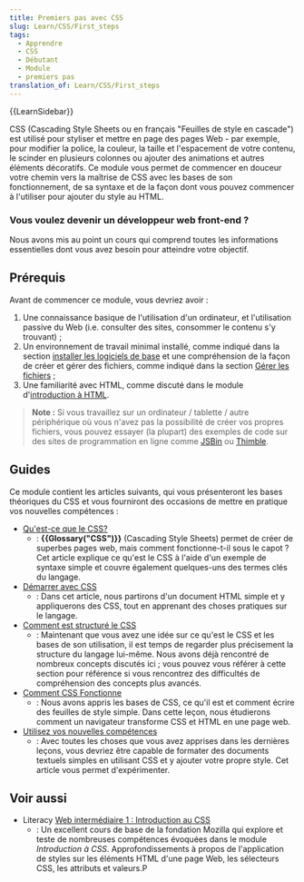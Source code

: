 ```yaml
---
title: Premiers pas avec CSS
slug: Learn/CSS/First_steps
tags:
  - Apprendre
  - CSS
  - Débutant
  - Module
  - premiers pas
translation_of: Learn/CSS/First_steps
---
```


{{LearnSidebar}}

CSS (Cascading Style Sheets ou en français "Feuilles de style en cascade") est utilisé pour styliser et mettre en page des pages Web - par exemple, pour modifier la police, la couleur, la taille et l'espacement de votre contenu, le scinder en plusieurs colonnes ou ajouter des animations et autres éléments décoratifs. Ce module vous permet de commencer en douceur votre chemin vers la maîtrise de CSS avec les bases de son fonctionnement, de sa syntaxe et de la façon dont vous pouvez commencer à l'utiliser pour ajouter du style au HTML.

### Vous voulez devenir un développeur web front-end ?

Nous avons mis au point un cours qui comprend toutes les informations essentielles dont vous avez besoin pour atteindre votre objectif.

## Prérequis

Avant de commencer ce module, vous devriez avoir :

1. Une connaissance basique de l'utilisation d'un ordinateur, et l'utilisation passive du Web (i.e. consulter des sites, consommer le contenu s'y trouvant) ;
2. Un environnement de travail minimal installé, comme indiqué dans la section [installer les logiciels de base](/fr/docs/Apprendre/Commencer_avec_le_web/Installation_outils_de_base) et une compréhension de la façon de créer et gérer des fichiers, comme indiqué dans la section [Gérer les fichiers](/fr/docs/Apprendre/Commencer_avec_le_web/Gérer_les_fichiers)&nbsp;;
3. Une familiarité avec HTML, comme discuté dans le module d'[introduction à HTML](/fr/docs/Apprendre/HTML/Introduction_à_HTML).

> **Note :** Si vous travaillez sur un ordinateur / tablette / autre périphérique où vous n'avez pas la possibilité de créer vos propres fichiers, vous pouvez essayer (la plupart) des exemples de code sur des sites de programmation en ligne comme [JSBin](/fr/docs/) ou [Thimble](/fr/docs/).

## Guides

Ce module contient les articles suivants, qui vous présenteront les bases théoriques du CSS et vous fourniront des occasions de mettre en pratique vos nouvelles compétences :

- [Qu'est-ce que le CSS?](/fr/docs/Learn/CSS/First_steps/Qu_est_ce_que_CSS)
  - : **{{Glossary("CSS")}}** (Cascading Style Sheets) permet de créer de superbes pages web, mais comment fonctionne-t-il sous le capot ? Cet article explique ce qu'est le CSS à l'aide d'un exemple de syntaxe simple et couvre également quelques-uns des termes clés du langage.
- [Démarrer avec CSS](/fr/docs/Learn/CSS/First_steps/Getting_started)
  - : Dans cet article, nous partirons d'un document HTML simple et y appliquerons des CSS, tout en apprenant des choses pratiques sur le langage.
- [Comment est structuré le CSS](/fr/docs/Learn/CSS/First_steps/How_CSS_is_structured)
  - : Maintenant que vous avez une idée sur ce qu'est le CSS et les bases de son utilisation, il est temps de regarder plus précisement la structure du langage lui-même. Nous avons déjà rencontré de nombreux concepts discutés ici ; vous pouvez vous référer à cette section pour référence si vous rencontrez des difficultés de compréhension des concepts plus avancés.
- [Comment CSS Fonctionne](/fr/docs/Learn/CSS/First_steps/How_CSS_works)
  - : Nous avons appris les bases de CSS, ce qu'il est et comment écrire des feuilles de style simple. Dans cette leçon, nous étudierons comment un navigateur transforme CSS et HTML en une page web.
- [Utilisez vos nouvelles compétences](/fr/docs/Learn/CSS/First_steps/Using_your_new_knowledge)
  - : Avec toutes les choses que vous avez apprises dans les dernières leçons, vous devriez être capable de formater des documents textuels simples en utilisant CSS et y ajouter votre propre style. Cet article vous permet d'expérimenter.

## Voir aussi

- Literacy [Web intermédiaire 1&nbsp;: Introduction au CSS](/fr/docs/)
  - : Un excellent cours de base de la fondation Mozilla qui explore et teste de nombreuses compétences évoquées dans le module _Introduction à CSS_. Approfondissements à propos de l'application de styles sur les éléments HTML d'une page Web, les sélecteurs CSS, les attributs et valeurs.P
